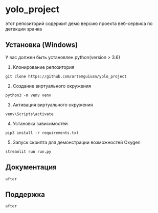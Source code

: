 # yolo_project
этот репозиторий содержит демо версию проекта веб-сервиса по детекции зрачка

<!--Инструкция-->
## Установка (Windows)
У вас должен быть установлен python(version > 3.6)

1. Клонирование репозитория 

```git clone https://github.com/artemguivan/yolo_project```

2. Создание виртуального окружения

```python3 -m venv venv```

3. Активация виртуального окружения

```venv\Scripts\activate```

4. Установка зависимостей

```pip3 install -r requirements.txt```

5. Запуск скрипта для демонстрации возможностей Oxygen

```streamlit run run.py```

<!--Пользовательская документация-->
## Документация
```after```
 
<!--Поддержка-->
## Поддержка
```after```
